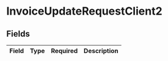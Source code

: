 # InvoiceUpdateRequestClient2


## Fields

| Field       | Type        | Required    | Description |
| ----------- | ----------- | ----------- | ----------- |